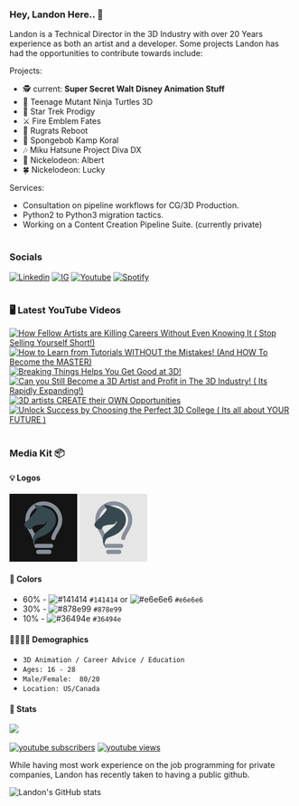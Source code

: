 ### Hey, Landon Here.. 👋

Landon is a Technical Director in the 3D Industry with over 20 Years experience as both an artist and a developer. Some projects Landon has had the opportunities to contribute towards include:
  
Projects:
- 🕵️‍ current: **Super Secret Walt Disney Animation Stuff**
- 🐢 Teenage Mutant Ninja Turtles 3D
- 🌠 Star Trek Prodigy
- ⚔ Fire Emblem Fates
- 👶 Rugrats Reboot
- 🧽 Spongebob Kamp Koral
- 🎶 Miku Hatsune Project Diva DX
- 🎄 Nickelodeon: Albert
- 🍀 Nickelodeon: Lucky

Services:
- Consultation on pipeline workflows for CG/3D Production.
- Python2 to Python3 migration tactics. 
- Working on a Content Creation Pipeline Suite. (currently private)

#

### Socials
[![Linkedin](https://img.shields.io/badge/LinkedIn-Ln-blue)](https://www.linkedin.com/in/landonginn/)
[![IG](https://img.shields.io/badge/Instagram-IG-red)](https://www.instagram.com/landon_ginn) 
[![Youtube](https://img.shields.io/badge/Youtube-Yt-red)](https://www.youtube.com/@realizedesign)
[![Spotify](https://img.shields.io/badge/Spotify-Sp-green)](https://open.spotify.com/artist/1lLFZSFcEJfv60W3irPazK?si=KpXlGhzuTSupH0QBr9M8EQ)



#

### 🖥 Latest YouTube Videos

<!-- BEGIN YOUTUBE-CARDS -->
[![How Fellow Artists are Killing Careers Without Even Knowing It ( Stop Selling Yourself Short!)](https://ytcards.demolab.com/?id=C9QRPPrUgQQ&title=How+Fellow+Artists+are+Killing+Careers+Without+Even+Knowing+It+%28+Stop+Selling+Yourself+Short%21%29&lang=en&timestamp=1679295606&background_color=%230d1117&title_color=%23ffffff&stats_color=%23dedede&width=250&duration=322 "How Fellow Artists are Killing Careers Without Even Knowing It ( Stop Selling Yourself Short!)")](https://www.youtube.com/watch?v=C9QRPPrUgQQ)
[![How to Learn from Tutorials WITHOUT the Mistakes! (And HOW To Become the MASTER)](https://ytcards.demolab.com/?id=gwZIg4iuG3M&title=How+to+Learn+from+Tutorials+WITHOUT+the+Mistakes%21+%28And+HOW+To+Become+the+MASTER%29&lang=en&timestamp=1678716023&background_color=%230d1117&title_color=%23ffffff&stats_color=%23dedede&width=250&duration=150 "How to Learn from Tutorials WITHOUT the Mistakes! (And HOW To Become the MASTER)")](https://www.youtube.com/watch?v=gwZIg4iuG3M)
[![Breaking Things Helps You Get Good at 3D!](https://ytcards.demolab.com/?id=Z3AA64fEg5E&title=Breaking+Things+Helps+You+Get+Good+at+3D%21&lang=en&timestamp=1678478424&background_color=%230d1117&title_color=%23ffffff&stats_color=%23dedede&width=250&duration=17 "Breaking Things Helps You Get Good at 3D!")](https://www.youtube.com/watch?v=Z3AA64fEg5E)
[![Can you Still Become a 3D Artist and Profit in The 3D Industry! ( Its Rapidly Expanding!)](https://ytcards.demolab.com/?id=tnOMUC9R4xg&title=Can+you+Still+Become+a+3D+Artist+and+Profit+in+The+3D+Industry%21+%28+Its+Rapidly+Expanding%21%29&lang=en&timestamp=1678114842&background_color=%230d1117&title_color=%23ffffff&stats_color=%23dedede&width=250&duration=245 "Can you Still Become a 3D Artist and Profit in The 3D Industry! ( Its Rapidly Expanding!)")](https://www.youtube.com/watch?v=tnOMUC9R4xg)
[![3D artists CREATE their OWN Opportunities](https://ytcards.demolab.com/?id=Su0KBa4iMyQ&title=3D+artists+CREATE+their+OWN+Opportunities&lang=en&timestamp=1677873614&background_color=%230d1117&title_color=%23ffffff&stats_color=%23dedede&width=250&duration=18 "3D artists CREATE their OWN Opportunities")](https://www.youtube.com/watch?v=Su0KBa4iMyQ)
[![Unlock Success by Choosing the Perfect 3D College ( Its all about YOUR FUTURE )](https://ytcards.demolab.com/?id=D804GZK1tBo&title=Unlock+Success+by+Choosing+the+Perfect+3D+College+%28+Its+all+about+YOUR+FUTURE+%29&lang=en&timestamp=1677510007&background_color=%230d1117&title_color=%23ffffff&stats_color=%23dedede&width=250&duration=233 "Unlock Success by Choosing the Perfect 3D College ( Its all about YOUR FUTURE )")](https://www.youtube.com/watch?v=D804GZK1tBo)
<!-- END YOUTUBE-CARDS -->


#

### Media Kit 📦

<!-- [Banner](img/banner/realizedesign_banner.svg) -->

#### 💡 Logos

![Dark Logo](img/logo/realizedesign_dark.png) ![Light Logo](img/logo/realizedesign_light.png)

#### 🎨 Colors

- 60% - ![#141414](https://placehold.co/15x15/141414/141414.png) `#141414` or ![#e6e6e6](https://placehold.co/15x15/e6e6e6/e6e6e6.png) `#e6e6e6`
- 30% - ![#878e99](https://placehold.co/15x15/878e99/878e99.png) `#878e99`
- 10% - ![#36494e](https://placehold.co/15x15/36494e/36494e.png) `#36494e`

#### 👨‍👩‍👧‍👦 Demographics
- `3D Animation / Career Advice / Education`
- `Ages: 16 - 28`
- `Male/Female:  80/20`
- `Location: US/Canada`


#### 🧮 Stats

[<img src="https://custom-icon-badges.demolab.com/badge/-Subscribe%20For%20More-red?style=for-the-badge&logo=video&logoColor=white"/>](https://www.youtube.com/@realizedesign?sub_confirmation=1)

<p align="left">
  <a href="https://www.youtube.com/@realizedesign?sub_confirmation=1">
     <img alt="youtube subscribers" title="Subscribe to my YouTube channel" src="https://custom-icon-badges.demolab.com/youtube/channel/subscribers/UCiixKnxgwX6EUAo5FfrPBZA?color=%23E05D44&label=SUBSCRIBE&logo=video&logoColor=white&style=for-the-badge&labelColor=CE4630"/></a>
  <a href="https://www.youtube.com/@realizedesign">
     <img alt="youtube views" title="YouTube views" src="https://custom-icon-badges.demolab.com/youtube/channel/views/UCiixKnxgwX6EUAo5FfrPBZA?color=%23E1AD0E&logo=eye&logoColor=white&style=for-the-badge&labelColor=C79600"/></a>
</p>

While having most work experience on the job programming for private companies, Landon has recently taken to having a public github.

![Landon's GitHub stats](https://github-readme-stats.vercel.app/api?username=landonjpginn&show_icons=true&theme=gruvbox)

<!-- ![GitHub Streak](https://streak-stats.demolab.com?user=landonjpginn&theme=gruvbox&border_radius=4.5) -->

#

